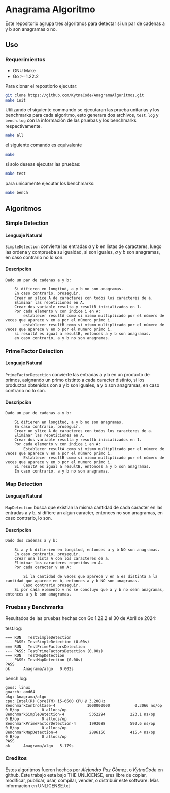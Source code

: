 # Anagrama Algoritmo

Este repositorio agrupa tres algoritmos para detectar si un par de cadenas a y b son anagramas o no.

## Uso

### Requerimientos

* GNU Make
* Go >=1.22.2 

Para clonar el repostiorio ejecutar:

```bash
git clone https://github.com/KytnaCode/AnagramaAlgoritmos.git
make init
```

Utilizando el siguiente commando se ejecutaran las prueba unitarias y los benchmarks para cada algoritmo,
esto generara dos archivos, `test.log` y `bench.log` con la informaciòn de las pruebas y los benchmarks
respectivamente.

```bash
make all
```

el siguiente comando es equivalente

```bash
make
```

si solo deseas ejecutar las pruebas:

```bash
make test
```

para unicamente ejecutar los benchmarks:

```bash
make bench
```

## Algoritmos

### Simple Detection

#### Lenguaje Natural

`SimpleDetection` convierte las entradas *a* y *b* en listas de caracteres, luego las ordena y comprueba su igualdad,
si son iguales, *a* y *b* son anagramas, en caso contrario no lo son.

#### Descripciòn

```
Dado un par de cadenas a y b:

	Si difieren en longitud, a y b no son anagramas.
	En caso contrario, proseguir.
	Crear un slice A de caracteres con todos los caracteres de a.
	Eliminar las repeticiones en A.
	Crear dos variable resulta y resultB inicializados en 1.
	Por cada elemento v con indice i en A:
	    establecer resultA como si mismo multiplicado por el nùmero de veces que aparece v en a por el nùmero primo i.
		establecer resultB como si mismo multiplicado por el nùmero de veces que aparece v en b por el numero primo i.
	si resultA es igual a resultB, entonces a y b son anagramas.
	en caso contrario, a y b no son anagramas.
```

### Prime Factor Detection

#### Lenguaje Natural

`PrimeFactorDetection` convierte las entradas a y b en un producto de primos, asignando un primo distinto a cada
caracter distinto, si los productos obtenidos con a y b son iguales, a y b son anagramas, en caso contrario
no lo son.

#### Descripciòn

```
Dado un par de cadenas a y b:

	Si difieren en longitud, a y b no son anagramas.
	En caso contrario, proseguir.
	Crear un slice A de caracteres con todos los caracteres de a.
	Eliminar las repeticiones en A.
	Crear dos variable resulta y resultb inicializados en 1.
	Por cada elemento v con indice i en A:
	    Establecer resultA como si mismo multiplicado por el nùmero de veces que aparece v en a por el nùmero primo i.
        Establecer resultB como si mismo multiplicado por el nùmero de veces que aparece v en b por el numero primo i.
	Si resultA es igual a resultB, entonces a y b son anagramas.
	En caso contrario, a y b no son anagramas.
```

### Map Detection

#### Lenguaje Natural

`MapDetection` busca que existian la misma cantidad de cada caracter en las entradas a y b, si difiere an algùn caracter, entonces
no son anagramas, en caso contrario, lo son.

#### Descripciòn

```
Dado dos cadenas a y b:

	Si a y b difierien en longitud, entonces a y b NO son anagramas.
	En caso contrario, proseguir.
	Crear una lista A con los caracteres de a.
	Eliminar los caracteres repetidos en A.
	Por cada caracter v en A:

		Si la cantidad de veces que aparece v en a es distinta a la cantidad que aparece en b, entonces a y b NO son anagramas.
		Caso contrario proseguir.
	Si por cada elemento v no se concluyo que a y b no sean anagramas, entonces a y b son anagramas.
```

### Pruebas y Benchmarks

Resultados de las pruebas hechas con Go 1.22.2 el 30 de Abril de 2024:

test.log: 

```
=== RUN   TestSimpleDetection
--- PASS: TestSimpleDetection (0.00s)
=== RUN   TestPrimeFactorsDetection
--- PASS: TestPrimeFactorsDetection (0.00s)
=== RUN   TestMapDetection
--- PASS: TestMapDetection (0.00s)
PASS
ok  	Anagrama/algo	0.002s
```

bench.log:

```
goos: linux
goarch: amd64
pkg: Anagrama/algo
cpu: Intel(R) Core(TM) i5-6500 CPU @ 3.20GHz
BenchmarkControlCase-4            	1000000000	         0.3066 ns/op	       0 B/op	       0 allocs/op
BenchmarkSimpleDetection-4        	 5352294	       223.1 ns/op	       0 B/op	       0 allocs/op
BenchmarkPrimeFactorDetection-4   	 1993088	       592.6 ns/op	       0 B/op	       0 allocs/op
BenchmarkMapDetection-4           	 2896156	       415.4 ns/op	       0 B/op	       0 allocs/op
PASS
ok  	Anagrama/algo	5.179s
```

### Creditos

Estos algoritmos fueron hechos por *Alejandro Paz Gòmez*, o *KytnaCode* en github.
Este trabajo esta bajo THE UNLICENSE, eres libre de copiar, modificar, publicar, usar, compilar, vender, o distribuir este software. 
Màs informaciòn en UNLICENSE.txt
